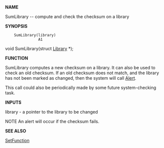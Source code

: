 
**NAME**

SumLibrary -- compute and check the checksum on a library

**SYNOPSIS**

```
    SumLibrary(library)
               A1

```
void SumLibrary(struct [Library](Library) *);

**FUNCTION**

SumLibrary computes a new checksum on a library.  It can also be
used to check an old checksum.  If an old checksum does not match,
and the library has not been marked as changed, then the system
will call [Alert](Alert).

This call could also be periodically made by some future
system-checking task.

**INPUTS**

library - a pointer to the library to be changed

NOTE
An alert will occur if the checksum fails.

**SEE ALSO**

[SetFunction](SetFunction)

